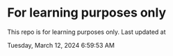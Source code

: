 # For learning purposes only
This repo is for learning purposes only.
Last updated at

Tuesday, March 12, 2024 6:59:53 AM

